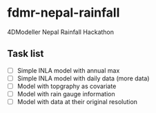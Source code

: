 # fdmr-nepal-rainfall
4DModeller Nepal Rainfall Hackathon

## Task list
- [ ] Simple INLA model with annual max
- [ ] Simple INLA model with daily data (more data)
- [ ] Model with topgraphy as covariate
- [ ] Model with rain gauge information
- [ ] Model with data at their original resolution
